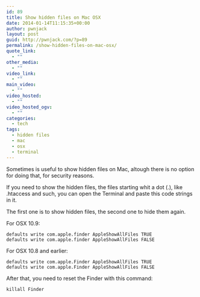 ```yaml
---
id: 89
title: Show hidden files on Mac OSX
date: 2014-01-14T11:15:35+00:00
author: pwnjack
layout: post
guid: http://pwnjack.com/?p=89
permalink: /show-hidden-files-on-mac-osx/
quote_link:
  - ""
other_media:
  - ""
video_link:
  - ""
main_video:
  - ""
video_hosted:
  - ""
video_hosted_ogv:
  - ""
categories:
  - tech
tags:
  - hidden files
  - mac
  - osx
  - terminal
---
```

Sometimes is useful to show hidden files on Mac, altough there is no option for doing that, for security reasons.

If you need to show the hidden files, the files starting whit a dot (.), like .htaccess and such, you can open the Terminal and paste this code strings in it.

The first one is to show hidden files, the second one to hide them again.

For OSX 10.9:

    defaults write com.apple.finder AppleShowAllFiles TRUE
    defaults write com.apple.finder AppleShowAllFiles FALSE

For OSX 10.8 and earlier:

    defaults write com.apple.Finder AppleShowAllFiles TRUE
    defaults write com.apple.Finder AppleShowAllFiles FALSE

After that, you need to reset the Finder with this command:

    killall Finder
